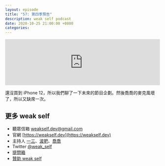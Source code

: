 ```yaml
---
layout: episode
title: "57: 第四季預告"
description: weak self podcast
date: 2020-10-25 21:00:00 +0800
categories: 
---
```

<iframe src="https://www.listennotes.com/embedded/e/b00eacb138034fb5977911993356c40f/" width="100%" style="width: 1px; min-width: 100%;" frameborder="0" scrolling="no" loading="lazy"></iframe>

還沒買到 iPhone 12，所以我們聊了一下未來的節目企劃。然後喬喬的麥克風壞了，所以又缺席一次。

## 更多 weak self

* 聽眾信箱 [weakself.dev@gmail.com](mailto:weakself.dev@gmail.com)
* 官網 [https://weakself.dev](https://weakself.dev)
* 主持人 [一三](https://twitter.com/ethanhuang13)、[波肥](https://twitter.com/PofatTseng)、[喬喬](https://twitter.com/joe_trash_talk)
* Twitter [@weak_self](https://twitter.com/weak_self)
* [提問箱](https://peing.net/zh-TW/weak_self)
* [贊助 weak self](https://weakself.dev/#donation)